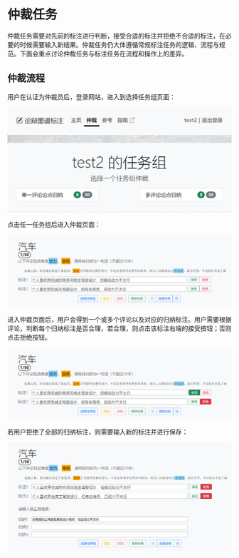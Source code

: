 # 仲裁任务

仲裁任务需要对先前的标注进行判断，接受合适的标注并拒绝不合适的标注，在必要的时候需要输入新结果。仲裁任务仍大体遵循常规标注任务的逻辑、流程与规范。下面会重点讨论仲裁任务与标注任务在流程和操作上的差异。

## 仲裁流程

用户在认证为仲裁员后，登录网站，进入到选择任务组页面：

<img title="" src="../img/仲裁任务组选择.png" alt="">

点击任一任务组后进入仲裁页面：

<img title="" src="../img/未仲裁页面.png" alt="">

进入仲裁页面后，用户会得到一个或多个评论以及对应的归纳标注。用户需要根据评论，判断每个归纳标注是否合理，若合理，则点击该标注右端的接受按钮；否则点击拒绝按钮。

<img title="" src="../img/未全拒绝.png" alt="">

若用户拒绝了全部的归纳标注，则需要输入新的标注并进行保存：

<img title="" src="../img/全拒绝.png" alt="">
